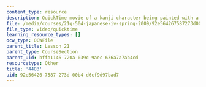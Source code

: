 ```yaml
---
content_type: resource
description: QuickTime movie of a kanji character being painted with a brush.
file: /media/courses/21g-504-japanese-iv-spring-2009/92e564267587273d00b4d6cf9d97bad7_4483.mov
file_type: video/quicktime
learning_resource_types: []
ocw_type: OCWFile
parent_title: Lesson 21
parent_type: CourseSection
parent_uid: bffa1146-720a-039c-9aec-636a7a7ab4cd
resourcetype: Other
title: '4483'
uid: 92e56426-7587-273d-00b4-d6cf9d97bad7
---
```

